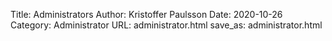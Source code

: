 Title: Administrators
Author: Kristoffer Paulsson
Date: 2020-10-26
Category: Administrator
URL: administrator.html
save_as: administrator.html